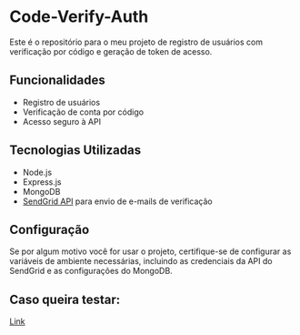# Code-Verify-Auth

Este é o repositório para o meu projeto de registro de usuários com verificação por código e geração de token de acesso.

## Funcionalidades

- Registro de usuários
- Verificação de conta por código
- Acesso seguro à API

## Tecnologias Utilizadas

- Node.js
- Express.js
- MongoDB
- [SendGrid API](https://sendgrid.com/) para envio de e-mails de verificação

## Configuração

Se por algum motivo você for usar o projeto, certifique-se de configurar as variáveis de ambiente necessárias, incluindo as credenciais da API do SendGrid e as configurações do MongoDB.

## Caso queira testar: 

[Link](https://code-verify-auth.glitch.me/acesso-api)
